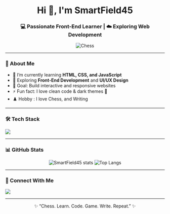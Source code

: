<!-- Header -->
<h1 align="center">Hi 👋, I'm SmartField45</h1>
<h3 align="center">💻 Passionate Front-End Learner | ☁️ Exploring Web Development</h3>

<!-- Banner (optional) -->
<p align="center">
  <img src="https://upload.wikimedia.org/wikipedia/commons/thumb/6/6f/ChessSet.jpg/500px-ChessSet.jpg" alt="Chess"/>
</p>

---

### 🧭 About Me  
- 🌱 I’m currently learning **HTML, CSS, and JavaScript**  
- 🧰 Exploring **Front-End Development** and **UI/UX Design**  
- 🎯 Goal: Build interactive and responsive websites  
- ⚡ Fun fact: I love clean code & dark themes 🖤  
- ♟️ Hobby : I love Chess, and Writing
---

### 🛠️ Tech Stack  
<p align="left">
  <img src="https://skillicons.dev/icons?i=html,css,js,python,git,github,vscode" />
</p>

---

### 📊 GitHub Stats  
<p align="center">
  <img src="https://github-readme-stats.vercel.app/api?username=SmartField45&show_icons=true&theme=tokyonight" alt="SmartField45 stats"/>
  <img src="https://github-readme-stats.vercel.app/api/top-langs/?username=SmartField45&layout=compact&theme=tokyonight" alt="Top Langs"/>
</p>

---

### 🤝 Connect With Me  
<p align="left">
  <a href="mailto:LadenTurnover12@gmail.com" target="_blank">
    <img src="https://img.shields.io/badge/Email-D14836?style=for-the-badge&logo=gmail&logoColor=white"/>
  </a>
</p>

---

<p align="center">✨ “Chess. Learn. Code. Game. Write. Repeat.” ✨</p>

